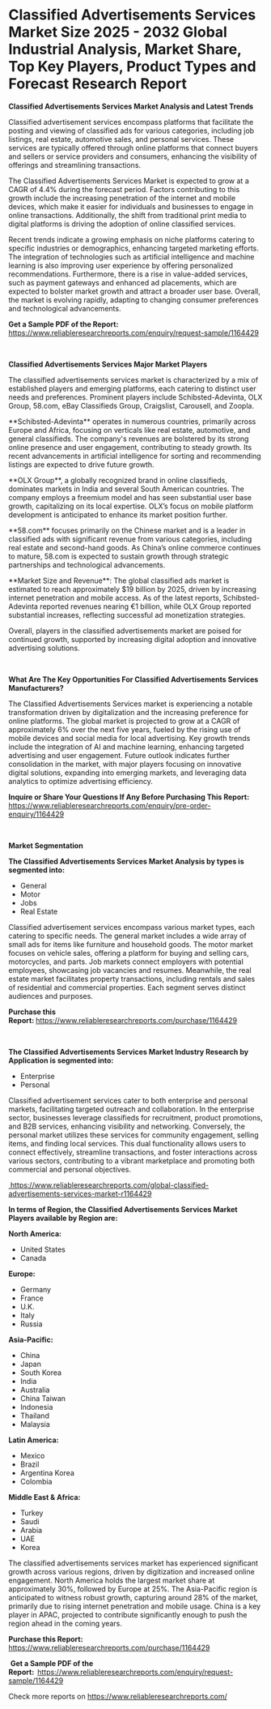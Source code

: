 <p><h1>Classified Advertisements Services Market Size 2025 - 2032 Global Industrial Analysis, Market Share, Top Key Players, Product Types and Forecast Research Report</h1></p><p><strong>Classified Advertisements Services Market Analysis and Latest Trends</strong></p>
<p><p>Classified advertisement services encompass platforms that facilitate the posting and viewing of classified ads for various categories, including job listings, real estate, automotive sales, and personal services. These services are typically offered through online platforms that connect buyers and sellers or service providers and consumers, enhancing the visibility of offerings and streamlining transactions.</p><p>The Classified Advertisements Services Market is expected to grow at a CAGR of 4.4% during the forecast period. Factors contributing to this growth include the increasing penetration of the internet and mobile devices, which make it easier for individuals and businesses to engage in online transactions. Additionally, the shift from traditional print media to digital platforms is driving the adoption of online classified services.</p><p>Recent trends indicate a growing emphasis on niche platforms catering to specific industries or demographics, enhancing targeted marketing efforts. The integration of technologies such as artificial intelligence and machine learning is also improving user experience by offering personalized recommendations. Furthermore, there is a rise in value-added services, such as payment gateways and enhanced ad placements, which are expected to bolster market growth and attract a broader user base. Overall, the market is evolving rapidly, adapting to changing consumer preferences and technological advancements.</p></p>
<p><strong>Get a Sample PDF of the Report:&nbsp;</strong> <a href="https://www.reliableresearchreports.com/enquiry/request-sample/1164429?utm_campaign=2646&utm_medium=2&utm_source=Github&utm_content=ia&utm_term=11032025&utm_id=classified-advertisements-services">https://www.reliableresearchreports.com/enquiry/request-sample/1164429</a></p>
<p>&nbsp;</p>
<p><strong>Classified Advertisements Services Major Market Players</strong></p>
<p><p>The classified advertisements services market is characterized by a mix of established players and emerging platforms, each catering to distinct user needs and preferences. Prominent players include Schibsted-Adevinta, OLX Group, 58.com, eBay Classifieds Group, Craigslist, Carousell, and Zoopla.</p><p>**Schibsted-Adevinta** operates in numerous countries, primarily across Europe and Africa, focusing on verticals like real estate, automotive, and general classifieds. The company's revenues are bolstered by its strong online presence and user engagement, contributing to steady growth. Its recent advancements in artificial intelligence for sorting and recommending listings are expected to drive future growth.</p><p>**OLX Group**, a globally recognized brand in online classifieds, dominates markets in India and several South American countries. The company employs a freemium model and has seen substantial user base growth, capitalizing on its local expertise. OLX’s focus on mobile platform development is anticipated to enhance its market position further.</p><p>**58.com** focuses primarily on the Chinese market and is a leader in classified ads with significant revenue from various categories, including real estate and second-hand goods. As China’s online commerce continues to mature, 58.com is expected to sustain growth through strategic partnerships and technological advancements.</p><p>**Market Size and Revenue**: The global classified ads market is estimated to reach approximately $19 billion by 2025, driven by increasing internet penetration and mobile access. As of the latest reports, Schibsted-Adevinta reported revenues nearing €1 billion, while OLX Group reported substantial increases, reflecting successful ad monetization strategies.</p><p>Overall, players in the classified advertisements market are poised for continued growth, supported by increasing digital adoption and innovative advertising solutions.</p></p>
<p>&nbsp;</p>
<p><strong>What Are The Key Opportunities For Classified Advertisements Services Manufacturers?</strong></p>
<p><p>The Classified Advertisements Services market is experiencing a notable transformation driven by digitalization and the increasing preference for online platforms. The global market is projected to grow at a CAGR of approximately 6% over the next five years, fueled by the rising use of mobile devices and social media for local advertising. Key growth trends include the integration of AI and machine learning, enhancing targeted advertising and user engagement. Future outlook indicates further consolidation in the market, with major players focusing on innovative digital solutions, expanding into emerging markets, and leveraging data analytics to optimize advertising efficiency.</p></p>
<p><strong>Inquire or Share Your Questions If Any Before Purchasing This Report:</strong> <a href="https://www.reliableresearchreports.com/enquiry/pre-order-enquiry/1164429?utm_campaign=2646&utm_medium=2&utm_source=Github&utm_content=ia&utm_term=11032025&utm_id=classified-advertisements-services">https://www.reliableresearchreports.com/enquiry/pre-order-enquiry/1164429</a></p>
<p>&nbsp;</p>
<p><strong>Market Segmentation</strong></p>
<p><strong>The Classified Advertisements Services Market Analysis by types is segmented into:</strong></p>
<p><ul><li>General</li><li>Motor</li><li>Jobs</li><li>Real Estate</li></ul></p>
<p><p>Classified advertisement services encompass various market types, each catering to specific needs. The general market includes a wide array of small ads for items like furniture and household goods. The motor market focuses on vehicle sales, offering a platform for buying and selling cars, motorcycles, and parts. Job markets connect employers with potential employees, showcasing job vacancies and resumes. Meanwhile, the real estate market facilitates property transactions, including rentals and sales of residential and commercial properties. Each segment serves distinct audiences and purposes.</p></p>
<p><strong>Purchase this Report:&nbsp;</strong><a href="https://www.reliableresearchreports.com/purchase/1164429?utm_campaign=2646&utm_medium=2&utm_source=Github&utm_content=ia&utm_term=11032025&utm_id=classified-advertisements-services">https://www.reliableresearchreports.com/purchase/1164429</a></p>
<p>&nbsp;</p>
<p><strong>The Classified Advertisements Services Market Industry Research by Application is segmented into:</strong></p>
<p><ul><li>Enterprise</li><li>Personal</li></ul></p>
<p><p>Classified advertisement services cater to both enterprise and personal markets, facilitating targeted outreach and collaboration. In the enterprise sector, businesses leverage classifieds for recruitment, product promotions, and B2B services, enhancing visibility and networking. Conversely, the personal market utilizes these services for community engagement, selling items, and finding local services. This dual functionality allows users to connect effectively, streamline transactions, and foster interactions across various sectors, contributing to a vibrant marketplace and promoting both commercial and personal objectives.</p></p>
<p><a href="https://www.reliableresearchreports.com/global-classified-advertisements-services-market-r1164429?utm_campaign=2646&utm_medium=2&utm_source=Github&utm_content=ia&utm_term=11032025&utm_id=classified-advertisements-services">&nbsp;https://www.reliableresearchreports.com/global-classified-advertisements-services-market-r1164429</a></p>
<p><strong>In terms of Region, the Classified Advertisements Services Market Players available by Region are:</strong></p>
<p>
    <p> <strong> North America: </strong>
        <ul>
            <li>United States</li>
            <li>Canada</li>
        </ul>
        </p> 
    <p> <strong> Europe: </strong>
        <ul>
            <li>Germany</li>
            <li>France</li>
            <li>U.K.</li>
            <li>Italy</li>
            <li>Russia</li>
        </ul>
        </p> 
    <p> <strong> Asia-Pacific: </strong>
        <ul>
            <li>China</li>
            <li>Japan</li>
            <li>South Korea</li>
            <li>India</li>
            <li>Australia</li>
            <li>China Taiwan</li>
            <li>Indonesia</li>
            <li>Thailand</li>
            <li>Malaysia</li>
        </ul>
        </p> 
    <p> <strong> Latin America: </strong>
        <ul>
            <li>Mexico</li>
            <li>Brazil</li>
            <li>Argentina Korea</li>
            <li>Colombia</li>
        </ul>
        </p> 
    <p> <strong> Middle East & Africa: </strong>
        <ul>
            <li>Turkey</li>
            <li>Saudi</li>
            <li>Arabia</li>
            <li>UAE</li>
            <li>Korea</li>
        </ul>
    </p>
    </p>
<p><p>The classified advertisements services market has experienced significant growth across various regions, driven by digitization and increased online engagement. North America holds the largest market share at approximately 30%, followed by Europe at 25%. The Asia-Pacific region is anticipated to witness robust growth, capturing around 28% of the market, primarily due to rising internet penetration and mobile usage. China is a key player in APAC, projected to contribute significantly enough to push the region ahead in the coming years.</p></p>
<p><strong>Purchase this Report: </strong><a href="https://www.reliableresearchreports.com/purchase/1164429?utm_campaign=2646&utm_medium=2&utm_source=Github&utm_content=ia&utm_term=11032025&utm_id=classified-advertisements-services">https://www.reliableresearchreports.com/purchase/1164429</a></p>
<p>&nbsp;<strong>Get a Sample PDF of the Report:&nbsp;&nbsp;</strong><a href="https://www.reliableresearchreports.com/enquiry/request-sample/1164429?utm_campaign=2646&utm_medium=2&utm_source=Github&utm_content=ia&utm_term=11032025&utm_id=classified-advertisements-services">https://www.reliableresearchreports.com/enquiry/request-sample/1164429</a></p>
<p><strong></strong></p>
<p>Check more reports on <a href="https://www.reliableresearchreports.com/?utm_campaign=2646&utm_medium=2&utm_source=Github&utm_content=ia&utm_term=11032025&utm_id=classified-advertisements-services">https://www.reliableresearchreports.com/</a></p>